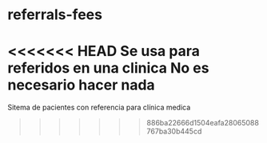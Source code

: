 # referrals-fees
<<<<<<< HEAD
Se usa para referidos en una clinica
No es necesario hacer nada
=======
Sitema de pacientes con referencia para clínica medica
>>>>>>> 886ba22666d1504eafa28065088767ba30b445cd
